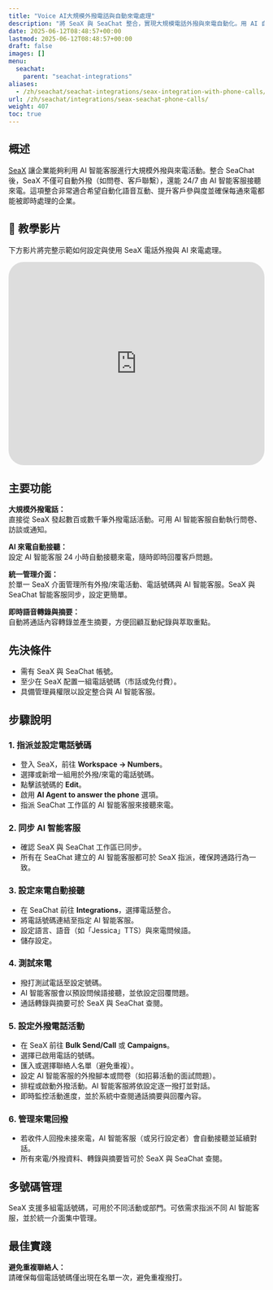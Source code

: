 ```yaml
---
title: "Voice AI大規模外撥電話與自動來電處理"
description: "將 SeaX 與 SeaChat 整合，實現大規模電話外撥與來電自動化。用 AI 自動化客戶語音溝通。"
date: 2025-06-12T08:48:57+00:00
lastmod: 2025-06-12T08:48:57+00:00
draft: false
images: []
menu:
  seachat:
    parent: "seachat-integrations"
aliases:
  - /zh/seachat/seachat-integrations/seax-integration-with-phone-calls/
url: /zh/seachat/integrations/seax-seachat-phone-calls/
weight: 407
toc: true
---
```




## 概述

[SeaX](https://seax.seasalt.ai) 讓企業能夠利用 AI 智能客服進行大規模外撥與來電活動。整合 SeaChat 後，SeaX 不僅可自動外撥（如問卷、客戶聯繫），還能 24/7 由 AI 智能客服接聽來電。這項整合非常適合希望自動化語音互動、提升客戶參與度並確保每通來電都能被即時處理的企業。

## 🎥 教學影片

下方影片將完整示範如何設定與使用 SeaX 電話外撥與 AI 來電處理。

  <iframe width="100%" height="400" src="https://www.youtube.com/embed/An4n8JhhdvA?list=PL8K7_LTqly44LeOocjDOpXH0svonxa0T0" title="YouTube video player" frameborder="0" allow="accelerometer; autoplay; clipboard-write; encrypted-media; gyroscope; picture-in-picture" allowfullscreen style="border-radius: 30px;"></iframe>

## 主要功能

**大規模外撥電話：**  
直接從 SeaX 發起數百或數千筆外撥電話活動。可用 AI 智能客服自動執行問卷、訪談或通知。

**AI 來電自動接聽：**  
設定 AI 智能客服 24 小時自動接聽來電，隨時即時回覆客戶問題。

**統一管理介面：**  
於單一 SeaX 介面管理所有外撥/來電活動、電話號碼與 AI 智能客服。SeaX 與 SeaChat 智能客服同步，設定更簡單。

**即時語音轉錄與摘要：**  
自動將通話內容轉錄並產生摘要，方便回顧互動紀錄與萃取重點。


## 先決條件

- 需有 SeaX 與 SeaChat 帳號。
- 至少在 SeaX 配置一組電話號碼（市話或免付費）。
- 具備管理員權限以設定整合與 AI 智能客服。

## 步驟說明

### 1. 指派並設定電話號碼

- 登入 SeaX，前往 **Workspace → Numbers**。
- 選擇或新增一組用於外撥/來電的電話號碼。
- 點擊該號碼的 **Edit**。
- 啟用 **AI Agent to answer the phone** 選項。
- 指派 SeaChat 工作區的 AI 智能客服來接聽來電。

### 2. 同步 AI 智能客服

- 確認 SeaX 與 SeaChat 工作區已同步。
- 所有在 SeaChat 建立的 AI 智能客服都可於 SeaX 指派，確保跨通路行為一致。

### 3. 設定來電自動接聽

- 在 SeaChat 前往 **Integrations**，選擇電話整合。
- 將電話號碼連結至指定 AI 智能客服。
- 設定語言、語音（如「Jessica」TTS）與來電問候語。
- 儲存設定。

### 4. 測試來電

- 撥打測試電話至設定號碼。
- AI 智能客服會以預設問候語接聽，並依設定回覆問題。
- 通話轉錄與摘要可於 SeaX 與 SeaChat 查閱。

### 5. 設定外撥電話活動

- 在 SeaX 前往 **Bulk Send/Call** 或 **Campaigns**。
- 選擇已啟用電話的號碼。
- 匯入或選擇聯絡人名單（避免重複）。
- 設定 AI 智能客服的外撥腳本或問卷（如招募活動的面試問題）。
- 排程或啟動外撥活動。AI 智能客服將依設定逐一撥打並對話。
- 即時監控活動進度，並於系統中查閱通話摘要與回覆內容。

### 6. 管理來電回撥

- 若收件人回撥未接來電，AI 智能客服（或另行設定者）會自動接聽並延續對話。
- 所有來電/外撥資料、轉錄與摘要皆可於 SeaX 與 SeaChat 查閱。

## 多號碼管理

SeaX 支援多組電話號碼，可用於不同活動或部門。可依需求指派不同 AI 智能客服，並於統一介面集中管理。

## 最佳實踐

**避免重複聯絡人：**  
請確保每個電話號碼僅出現在名單一次，避免重複撥打。
